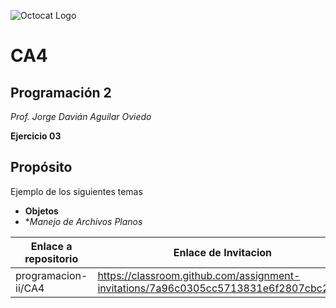 ![Octocat Logo](http://2.bp.blogspot.com/-z9YlNMIX5NE/Vdj07d3qPGI/AAAAAAAAAls/N8LFN6pPze0/s1600/github_128.png)
# CA4

## Programación 2
*Prof. Jorge Davián Aguilar Oviedo*

**Ejercicio 03**

## Propósito
Ejemplo de los siguientes temas
- **Objetos**
- **Manejo de Archivos Planos*


Enlace a repositorio | Enlace de Invitacion
------------ | -------------
programacion-ii/CA4 | https://classroom.github.com/assignment-invitations/7a96c0305cc5713831e6f2807cbc2e45

